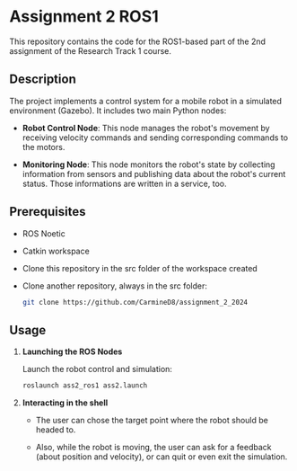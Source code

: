 # Assignment 2 ROS1

This repository contains the code for the ROS1-based part of the 2nd assignment of the Research Track 1 course.

## Description

The project implements a control system for a mobile robot in a simulated environment (Gazebo). It includes two main Python nodes:

- **Robot Control Node**: This node manages the robot's movement by receiving velocity commands and sending corresponding commands to the motors.

- **Monitoring Node**: This node monitors the robot's state by collecting information from sensors and publishing data about the robot's current status. Those informations are written in a service, too.


## Prerequisites

- ROS Noetic

- Catkin workspace

- Clone this repository in the src folder of the workspace created

- Clone another repository, always in the src folder:
    ```bash
    git clone https://github.com/CarmineD8/assignment_2_2024
    ```

## Usage

1. **Launching the ROS Nodes**
    
    Launch the robot control and simulation:
    ```bash
    roslaunch ass2_ros1 ass2.launch
    ```
    
2. **Interacting in the shell**

    - The user can chose the target point where the robot should be headed to.

    - Also, while the robot is moving, the user can ask for a feedback (about position and velocity), or can quit or even exit the simulation.

